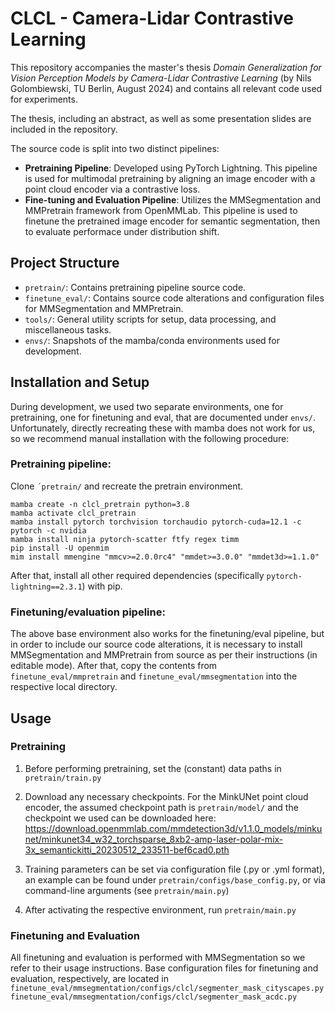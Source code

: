 
# CLCL - Camera-Lidar Contrastive Learning

This repository accompanies the master's thesis *Domain Generalization for Vision Perception Models by Camera-Lidar Contrastive Learning* (by Nils Golombiewski, TU Berlin, August 2024) and contains all relevant code used for experiments.

The thesis, including an abstract, as well as some presentation slides are included in the repository.

The source code is split into two distinct pipelines:
- **Pretraining Pipeline**: Developed using PyTorch Lightning. This pipeline is used for multimodal pretraining by aligning an image encoder with a point cloud encoder via a contrastive loss. 
- **Fine-tuning and Evaluation Pipeline**: Utilizes the MMSegmentation and MMPretrain framework from OpenMMLab. This pipeline is used to finetune the pretrained image encoder for semantic segmentation, then to evaluate performace under distribution shift.

## Project Structure

- `pretrain/`: Contains pretraining pipeline source code.
- `finetune_eval/`: Contains source code alterations and configuration files for MMSegmentation and MMPretrain.
- `tools/`: General utility scripts for setup, data processing, and miscellaneous tasks.
- `envs/`: Snapshots of the mamba/conda environments used for development.

## Installation and Setup

During development, we used two separate environments, one for pretraining, one for finetuning and eval, that are documented under `envs/`. Unfortunately, directly recreating these with mamba does not work for us, so we recommend manual installation with the following procedure:

### Pretraining pipeline:

Clone `´pretrain/` and recreate the pretrain environment.
```
mamba create -n clcl_pretrain python=3.8
mamba activate clcl_pretrain
mamba install pytorch torchvision torchaudio pytorch-cuda=12.1 -c pytorch -c nvidia
mamba install ninja pytorch-scatter ftfy regex timm
pip install -U openmim
mim install mmengine "mmcv>=2.0.0rc4" "mmdet>=3.0.0" "mmdet3d>=1.1.0"
```
After that, install all other required dependencies (specifically `pytorch-lightning==2.3.1`) with pip.

### Finetuning/evaluation pipeline:

The above base environment also works for the finetuning/eval pipeline, but in order to include our source code alterations, it is necessary to install MMSegmentation and MMPretrain from source as per their instructions (in editable mode). After that, copy the contents from `finetune_eval/mmpretrain` and `finetune_eval/mmsegmentation` into the respective local directory. 

## Usage

### Pretraining

1. Before performing pretraining, set the (constant) data paths in `pretrain/train.py`

2. Download any necessary checkpoints. For the MinkUNet point cloud encoder, the assumed checkpoint path is `pretrain/model/` and the checkpoint we used can be downloaded here:
https://download.openmmlab.com/mmdetection3d/v1.1.0_models/minkunet/minkunet34_w32_torchsparse_8xb2-amp-laser-polar-mix-3x_semantickitti_20230512_233511-bef6cad0.pth


3. Training parameters can be set via configuration file (.py or .yml format), an example can be found under `pretrain/configs/base_config.py`, or via command-line arguments (see `pretrain/main.py`)

4. After activating the respective environment, run
`pretrain/main.py` 

### Finetuning and Evaluation

All finetuning and evaluation is performed with MMSegmentation so we refer to their usage instructions. 
Base configuration files for finetuning and evaluation, respectively, are located in
`finetune_eval/mmsegmentation/configs/clcl/segmenter_mask_cityscapes.py`
`finetune_eval/mmsegmentation/configs/clcl/segmenter_mask_acdc.py`
